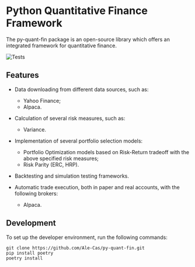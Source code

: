 # Python Quantitative Finance Framework
The py-quant-fin package is an open-source library which offers an integrated framework for quantitative finance. 

![Tests](https://github.com/Ale-Cas/py-quant-fin/actions/workflows/python-package.yml/badge.svg)

## Features
- Data downloading from different data sources, such as: 
    - Yahoo Finance;
    - Alpaca.

- Calculation of several risk measures, such as:
    - Variance.

- Implementation of several portfolio selection models:
    - Portfolio Optimization models based on Risk-Return tradeoff with the above specified risk measures;
    - Risk Parity (ERC, HRP).

- Backtesting and simulation testing frameworks.

- Automatic trade execution, both in paper and real accounts, with the following brokers:
    - Alpaca.  

## Development
To set up the developer environment, run the following commands:
```
git clone https://github.com/Ale-Cas/py-quant-fin.git
pip install poetry
poetry install
```
